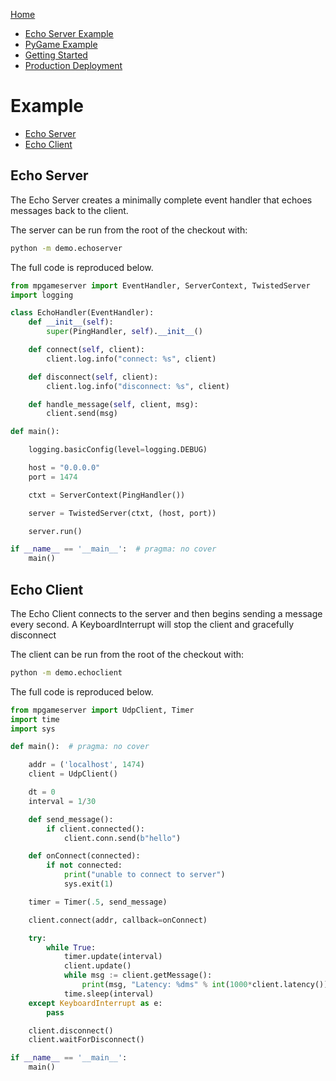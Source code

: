 [Home](../README.md)

* [Echo Server Example](./example.md)
* [PyGame Example](docs/example2.md)
* [Getting Started](./GettingStarted.md)
* [Production Deployment](./ProductionDeployment.md)

# Example

* [Echo Server](#echo-server)
* [Echo Client](#echo-client)

## Echo Server

The Echo Server creates a minimally complete event handler that echoes messages back to the client.

The server can be run from the root of the checkout with:

```bash
python -m demo.echoserver
```

The full code is reproduced below.

```python
from mpgameserver import EventHandler, ServerContext, TwistedServer
import logging

class EchoHandler(EventHandler):
    def __init__(self):
        super(PingHandler, self).__init__()

    def connect(self, client):
        client.log.info("connect: %s", client)

    def disconnect(self, client):
        client.log.info("disconnect: %s", client)

    def handle_message(self, client, msg):
        client.send(msg)

def main():

    logging.basicConfig(level=logging.DEBUG)

    host = "0.0.0.0"
    port = 1474

    ctxt = ServerContext(PingHandler())

    server = TwistedServer(ctxt, (host, port))

    server.run()

if __name__ == '__main__':  # pragma: no cover
    main()
```

## Echo Client

The Echo Client connects to the server and then begins sending a message every second.
A KeyboardInterrupt will stop the client and gracefully disconnect

The client can be run from the root of the checkout with:

```bash
python -m demo.echoclient
```

The full code is reproduced below.

```python
from mpgameserver import UdpClient, Timer
import time
import sys

def main():  # pragma: no cover

    addr = ('localhost', 1474)
    client = UdpClient()

    dt = 0
    interval = 1/30

    def send_message():
        if client.connected():
            client.conn.send(b"hello")

    def onConnect(connected):
        if not connected:
            print("unable to connect to server")
            sys.exit(1)

    timer = Timer(.5, send_message)

    client.connect(addr, callback=onConnect)

    try:
        while True:
            timer.update(interval)
            client.update()
            while msg := client.getMessage():
                print(msg, "Latency: %dms" % int(1000*client.latency()))
            time.sleep(interval)
    except KeyboardInterrupt as e:
        pass

    client.disconnect()
    client.waitForDisconnect()

if __name__ == '__main__':
    main()
```
